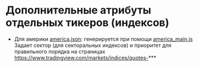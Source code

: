 ﻿# Дополнительные атрибуты отдельных тикеров (индексов)

* Для америки [america.json](./america.json): генерируется при помощи [america_main.js](./generator/america_main.js)  
Задает сектор (для секторальных индексов) и приоритет для правильного порядка на страницах https://www.tradingview.com/markets/indices/quotes-***